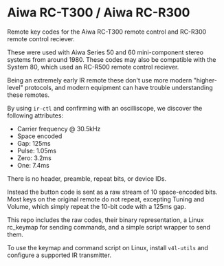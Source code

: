 Aiwa RC-T300 / Aiwa RC-R300
===========================

Remote key codes for the Aiwa RC-T300 remote control and RC-R300 remote control reciever.

These were used with Aiwa Series 50 and 60 mini-component stereo systems from around 1980. These codes may also be compatible with the System 80, which used an RC-R500 remote control reciever.

Being an extremely early IR remote these don't use more modern "higher-level" protocols, and modern equipment can have trouble understanding these remotes. 

By using `ir-ctl` and confirming with an oscilliscope, we discover the following attributes:

- Carrier frequency @ 30.5kHz
- Space encoded
- Gap: 125ms
- Pulse: 1.05ms
- Zero: 3.2ms
- One: 7.4ms

There is no header, preamble, repeat bits, or device IDs.

Instead the button code is sent as a raw stream of 10 space-encoded bits. Most keys on the original remote do not repeat, excepting Tuning and Volume, which simply repeat the 10-bit code with a 125ms gap.

This repo includes the raw codes, their binary representation, a Linux rc_keymap for sending commands, and a simple script wrapper to send them.

To use the keymap and command script on Linux, install `v4l-utils` and configure a supported IR transmitter.
